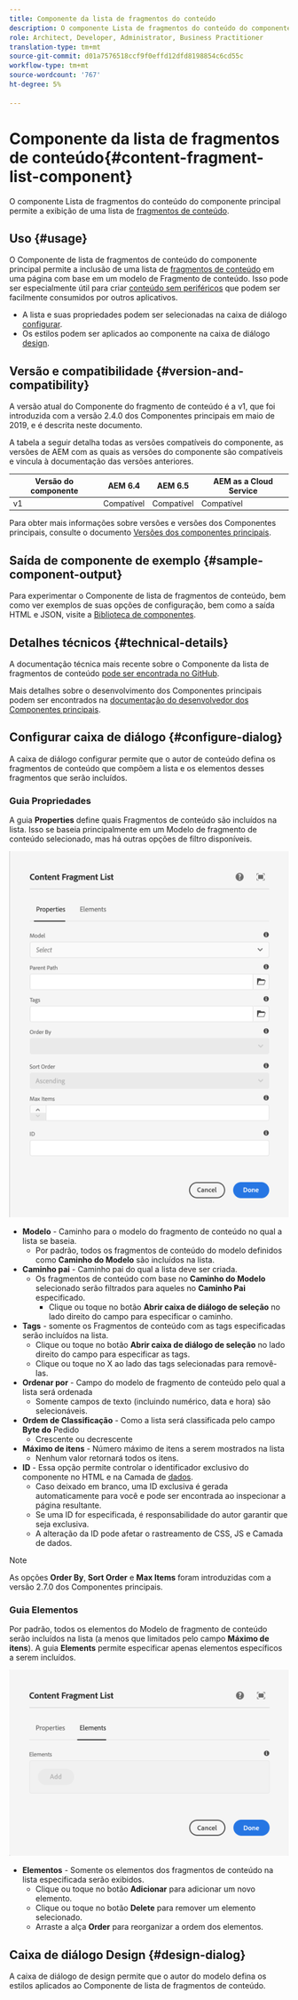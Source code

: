 ```yaml
---
title: Componente da lista de fragmentos do conteúdo
description: O componente Lista de fragmentos do conteúdo do componente principal permite a exibição de uma lista de fragmentos de conteúdo.
role: Architect, Developer, Administrator, Business Practitioner
translation-type: tm+mt
source-git-commit: d01a7576518ccf9f0effd12dfd8198854c6cd55c
workflow-type: tm+mt
source-wordcount: '767'
ht-degree: 5%

---
```



# Componente da lista de fragmentos de conteúdo{#content-fragment-list-component}

O componente Lista de fragmentos do conteúdo do componente principal permite a exibição de uma lista de [fragmentos de conteúdo](https://docs.adobe.com/content/help/pt-BR/experience-manager-cloud-service/assets/content-fragments/content-fragments.html).

## Uso {#usage}

O Componente de lista de fragmentos de conteúdo do componente principal permite a inclusão de uma lista de [fragmentos de conteúdo](https://docs.adobe.com/content/help/en/experience-manager-cloud-service/assets/content-fragments/content-fragments.html) em uma página com base em um modelo de Fragmento de conteúdo. Isso pode ser especialmente útil para criar [conteúdo sem periféricos](https://helpx.adobe.com/br/experience-manager/6-5/sites/developing/user-guide.html?topic=/experience-manager/6-5/sites/developing/morehelp/headless.ug.js) que podem ser facilmente consumidos por outros aplicativos.

* A lista e suas propriedades podem ser selecionadas na caixa de diálogo [configurar](#configure-dialog).
* Os estilos podem ser aplicados ao componente na caixa de diálogo [design](#design-dialog).

## Versão e compatibilidade {#version-and-compatibility}

A versão atual do Componente do fragmento de conteúdo é a v1, que foi introduzida com a versão 2.4.0 dos Componentes principais em maio de 2019, e é descrita neste documento.

A tabela a seguir detalha todas as versões compatíveis do componente, as versões de AEM com as quais as versões do componente são compatíveis e vincula à documentação das versões anteriores.

| Versão do componente | AEM 6.4 | AEM 6.5 | AEM as a Cloud Service |
|--- |--- |---|---|
| v1 | Compatível | Compatível | Compatível |

Para obter mais informações sobre versões e versões dos Componentes principais, consulte o documento [Versões dos componentes principais](/help/versions.md).

## Saída de componente de exemplo {#sample-component-output}

Para experimentar o Componente de lista de fragmentos de conteúdo, bem como ver exemplos de suas opções de configuração, bem como a saída HTML e JSON, visite a [Biblioteca de componentes](https://adobe.com/go/aem_cmp_library_cflist).

## Detalhes técnicos {#technical-details}

A documentação técnica mais recente sobre o Componente da lista de fragmentos de conteúdo [pode ser encontrada no GitHub](https://adobe.com/go/aem_cmp_tech_cflist_v1).

Mais detalhes sobre o desenvolvimento dos Componentes principais podem ser encontrados na [documentação do desenvolvedor dos Componentes principais](/help/developing/overview.md).

## Configurar caixa de diálogo {#configure-dialog}

A caixa de diálogo configurar permite que o autor de conteúdo defina os fragmentos de conteúdo que compõem a lista e os elementos desses fragmentos que serão incluídos.

### Guia Propriedades

A guia **Properties** define quais Fragmentos de conteúdo são incluídos na lista. Isso se baseia principalmente em um Modelo de fragmento de conteúdo selecionado, mas há outras opções de filtro disponíveis.

![Guia Propriedades da caixa de diálogo Editar do Componente da lista de fragmentos de conteúdo](/help/assets/content-fragment-list-properties.png)

* **Modelo**  - Caminho para o modelo do fragmento de conteúdo no qual a lista se baseia.
   * Por padrão, todos os fragmentos de conteúdo do modelo definidos como **Caminho do Modelo** são incluídos na lista.
* **Caminho pai**  - Caminho pai do qual a lista deve ser criada.
   * Os fragmentos de conteúdo com base no **Caminho do Modelo** selecionado serão filtrados para aqueles no **Caminho Pai** especificado.
      * Clique ou toque no botão **Abrir caixa de diálogo de seleção** no lado direito do campo para especificar o caminho.
* **Tags**  - somente os Fragmentos de conteúdo com as tags especificadas serão incluídos na lista.
   * Clique ou toque no botão **Abrir caixa de diálogo de seleção** no lado direito do campo para especificar as tags.
   * Clique ou toque no X ao lado das tags selecionadas para removê-las.
* **Ordenar por**  - Campo do modelo de fragmento de conteúdo pelo qual a lista será ordenada
   * Somente campos de texto (incluindo numérico, data e hora) são selecionáveis.
* **Ordem de Classificação**  - Como a lista será classificada pelo campo  **Byte do** Pedido
   * Crescente ou decrescente
* **Máximo de itens**  - Número máximo de itens a serem mostrados na lista
   * Nenhum valor retornará todos os itens.
* **ID**  - Essa opção permite controlar o identificador exclusivo do componente no HTML e na Camada de  [dados](/help/developing/data-layer/overview.md).
   * Caso deixado em branco, uma ID exclusiva é gerada automaticamente para você e pode ser encontrada ao inspecionar a página resultante.
   * Se uma ID for especificada, é responsabilidade do autor garantir que seja exclusiva.
   * A alteração da ID pode afetar o rastreamento de CSS, JS e Camada de dados.

>[!NOTE]
>As opções **Order By**, **Sort Order** e **Max Items** foram introduzidas com a versão 2.7.0 dos Componentes principais.

### Guia Elementos

Por padrão, todos os elementos do Modelo de fragmento de conteúdo serão incluídos na lista (a menos que limitados pelo campo **Máximo de itens**). A guia **Elements** permite especificar apenas elementos específicos a serem incluídos.

![Guia Elementos da caixa de diálogo Editar do Componente da lista de fragmentos de conteúdo](/help/assets/content-fragment-list-elements.png)

* **Elementos**  - Somente os elementos dos fragmentos de conteúdo na lista especificada serão exibidos.
   * Clique ou toque no botão **Adicionar** para adicionar um novo elemento.
   * Clique ou toque no botão **Delete** para remover um elemento selecionado.
   * Arraste a alça **Order** para reorganizar a ordem dos elementos.

## Caixa de diálogo Design {#design-dialog}

A caixa de diálogo de design permite que o autor do modelo defina os estilos aplicados ao Componente de lista de fragmentos de conteúdo.
